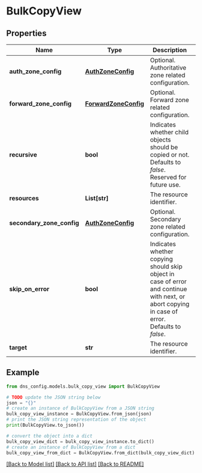 # BulkCopyView


## Properties

Name | Type | Description | Notes
------------ | ------------- | ------------- | -------------
**auth_zone_config** | [**AuthZoneConfig**](AuthZoneConfig.md) | Optional. Authoritative zone related configuration. | [optional] 
**forward_zone_config** | [**ForwardZoneConfig**](ForwardZoneConfig.md) | Optional. Forward zone related configuration. | [optional] 
**recursive** | **bool** | Indicates whether child objects should be copied or not.  Defaults to _false_. Reserved for future use. | [optional] 
**resources** | **List[str]** | The resource identifier. | 
**secondary_zone_config** | [**AuthZoneConfig**](AuthZoneConfig.md) | Optional. Secondary zone related configuration. | [optional] 
**skip_on_error** | **bool** | Indicates whether copying should skip object in case of error and continue with next, or abort copying in case of error.  Defaults to _false_. | [optional] 
**target** | **str** | The resource identifier. | 

## Example

```python
from dns_config.models.bulk_copy_view import BulkCopyView

# TODO update the JSON string below
json = "{}"
# create an instance of BulkCopyView from a JSON string
bulk_copy_view_instance = BulkCopyView.from_json(json)
# print the JSON string representation of the object
print(BulkCopyView.to_json())

# convert the object into a dict
bulk_copy_view_dict = bulk_copy_view_instance.to_dict()
# create an instance of BulkCopyView from a dict
bulk_copy_view_from_dict = BulkCopyView.from_dict(bulk_copy_view_dict)
```
[[Back to Model list]](../README.md#documentation-for-models) [[Back to API list]](../README.md#documentation-for-api-endpoints) [[Back to README]](../README.md)


